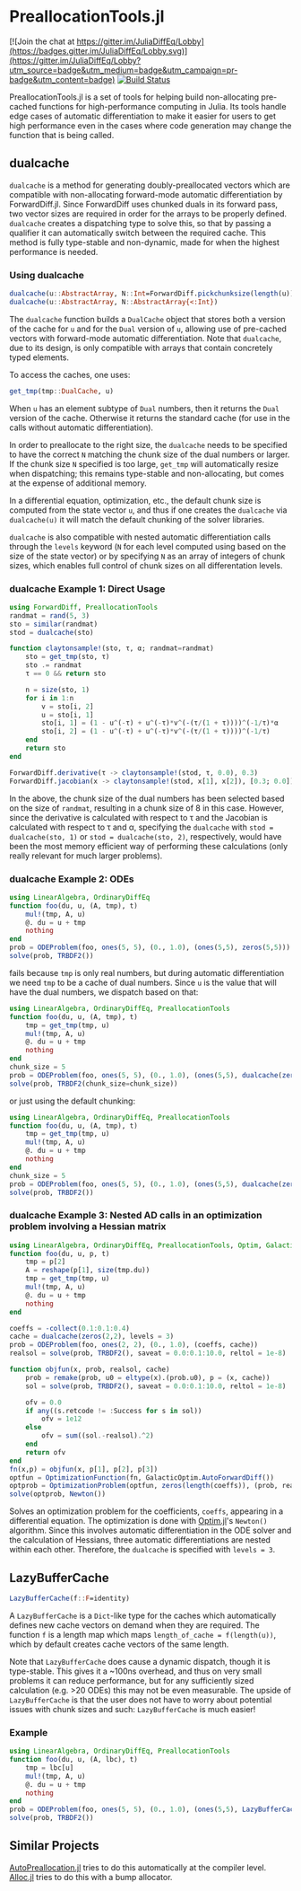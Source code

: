 # PreallocationTools.jl

[![Join the chat at https://gitter.im/JuliaDiffEq/Lobby](https://badges.gitter.im/JuliaDiffEq/Lobby.svg)](https://gitter.im/JuliaDiffEq/Lobby?utm_source=badge&utm_medium=badge&utm_campaign=pr-badge&utm_content=badge)
[![Build Status](https://github.com/SciML/PreallocationTools.jl/workflows/CI/badge.svg)](https://github.com/SciML/PreallocationTools.jl/actions?query=workflow%3ACI)

PreallocationTools.jl is a set of tools for helping build non-allocating
pre-cached functions for high-performance computing in Julia. Its tools handle
edge cases of automatic differentiation to make it easier for users to get
high performance even in the cases where code generation may change the
function that is being called.

## dualcache

`dualcache` is a method for generating doubly-preallocated vectors which are
compatible with non-allocating forward-mode automatic differentiation by
ForwardDiff.jl. Since ForwardDiff uses chunked duals in its forward pass, two
vector sizes are required in order for the arrays to be properly defined.
`dualcache` creates a dispatching type to solve this, so that by passing a
qualifier it can automatically switch between the required cache. This method
is fully type-stable and non-dynamic, made for when the highest performance is
needed.

### Using dualcache

```julia
dualcache(u::AbstractArray, N::Int=ForwardDiff.pickchunksize(length(u)); levels::Int = 1)
dualcache(u::AbstractArray, N::AbstractArray{<:Int})
```

The `dualcache` function builds a `DualCache` object that stores both a version
of the cache for `u` and for the `Dual` version of `u`, allowing use of
pre-cached vectors with forward-mode automatic differentiation. Note that
`dualcache`, due to its design, is only compatible with arrays that contain concretely
typed elements.

To access the caches, one uses:

```julia
get_tmp(tmp::DualCache, u)
```

When `u` has an element subtype of `Dual` numbers, then it returns the `Dual`
version of the cache. Otherwise it returns the standard cache (for use in the
calls without automatic differentiation).

In order to preallocate to the right size, the `dualcache` needs to be specified
to have the correct `N` matching the chunk size of the dual numbers or larger. 
If the chunk size `N` specified is too large, `get_tmp` will automatically resize 
when dispatching; this remains type-stable and non-allocating, but comes at the 
expense of additional memory.

In a differential equation, optimization, etc., the default chunk size is computed
from the state vector `u`, and thus if one creates the `dualcache` via
`dualcache(u)` it will match the default chunking of the solver libraries.

`dualcache` is also compatible with nested automatic differentiation calls through
the `levels` keyword (`N` for each level computed using based on the size of the 
state vector) or by specifying `N` as an array of integers of chunk sizes, which
enables full control of chunk sizes on all differentation levels.

### dualcache Example 1: Direct Usage

```julia
using ForwardDiff, PreallocationTools
randmat = rand(5, 3)
sto = similar(randmat)
stod = dualcache(sto)

function claytonsample!(sto, τ, α; randmat=randmat)
    sto = get_tmp(sto, τ)
    sto .= randmat
    τ == 0 && return sto

    n = size(sto, 1)
    for i in 1:n
        v = sto[i, 2]
        u = sto[i, 1]
        sto[i, 1] = (1 - u^(-τ) + u^(-τ)*v^(-(τ/(1 + τ))))^(-1/τ)*α
        sto[i, 2] = (1 - u^(-τ) + u^(-τ)*v^(-(τ/(1 + τ))))^(-1/τ)
    end
    return sto
end

ForwardDiff.derivative(τ -> claytonsample!(stod, τ, 0.0), 0.3)
ForwardDiff.jacobian(x -> claytonsample!(stod, x[1], x[2]), [0.3; 0.0])
```

In the above, the chunk size of the dual numbers has been selected based on the size
of `randmat`, resulting in a chunk size of 8 in this case. However, since the derivative 
is calculated with respect to τ and the Jacobian is calculated with respect to τ and α, 
specifying the `dualcache` with `stod = dualcache(sto, 1)` or `stod = dualcache(sto, 2)`, 
respectively, would have been the most memory efficient way of performing these calculations
(only really relevant for much larger problems).

### dualcache Example 2: ODEs

```julia
using LinearAlgebra, OrdinaryDiffEq
function foo(du, u, (A, tmp), t)
    mul!(tmp, A, u)
    @. du = u + tmp
    nothing
end
prob = ODEProblem(foo, ones(5, 5), (0., 1.0), (ones(5,5), zeros(5,5)))
solve(prob, TRBDF2())
```

fails because `tmp` is only real numbers, but during automatic differentiation
we need `tmp` to be a cache of dual numbers. Since `u` is the value that will
have the dual numbers, we dispatch based on that:

```julia
using LinearAlgebra, OrdinaryDiffEq, PreallocationTools
function foo(du, u, (A, tmp), t)
    tmp = get_tmp(tmp, u)
    mul!(tmp, A, u)
    @. du = u + tmp
    nothing
end
chunk_size = 5
prob = ODEProblem(foo, ones(5, 5), (0., 1.0), (ones(5,5), dualcache(zeros(5,5), chunk_size)))
solve(prob, TRBDF2(chunk_size=chunk_size))
```

or just using the default chunking:

```julia
using LinearAlgebra, OrdinaryDiffEq, PreallocationTools
function foo(du, u, (A, tmp), t)
    tmp = get_tmp(tmp, u)
    mul!(tmp, A, u)
    @. du = u + tmp
    nothing
end
chunk_size = 5
prob = ODEProblem(foo, ones(5, 5), (0., 1.0), (ones(5,5), dualcache(zeros(5,5))))
solve(prob, TRBDF2())
```
### dualcache Example 3: Nested AD calls in an optimization problem involving a Hessian matrix

```julia
using LinearAlgebra, OrdinaryDiffEq, PreallocationTools, Optim, GalacticOptim
function foo(du, u, p, t)
    tmp = p[2]
    A = reshape(p[1], size(tmp.du))
    tmp = get_tmp(tmp, u)
    mul!(tmp, A, u)
    @. du = u + tmp
    nothing
end

coeffs = -collect(0.1:0.1:0.4)
cache = dualcache(zeros(2,2), levels = 3)
prob = ODEProblem(foo, ones(2, 2), (0., 1.0), (coeffs, cache))
realsol = solve(prob, TRBDF2(), saveat = 0.0:0.1:10.0, reltol = 1e-8)

function objfun(x, prob, realsol, cache)
    prob = remake(prob, u0 = eltype(x).(prob.u0), p = (x, cache))
    sol = solve(prob, TRBDF2(), saveat = 0.0:0.1:10.0, reltol = 1e-8)

    ofv = 0.0
    if any((s.retcode != :Success for s in sol))
        ofv = 1e12
    else
        ofv = sum((sol.-realsol).^2)
    end    
    return ofv
end
fn(x,p) = objfun(x, p[1], p[2], p[3])
optfun = OptimizationFunction(fn, GalacticOptim.AutoForwardDiff())
optprob = OptimizationProblem(optfun, zeros(length(coeffs)), (prob, realsol, cache))
solve(optprob, Newton())
```
Solves an optimization problem for the coefficients, `coeffs`, appearing in a differential equation.
The optimization is done with [Optim.jl](https://github.com/JuliaNLSolvers/Optim.jl)'s `Newton()` 
algorithm. Since this involves automatic differentiation in the ODE solver and the calculation 
of Hessians, three automatic differentiations are nested within each other. Therefore, the `dualcache` 
is specified with `levels = 3`. 

## LazyBufferCache

```julia
LazyBufferCache(f::F=identity)
```

A `LazyBufferCache` is a `Dict`-like type for the caches which automatically defines
new cache vectors on demand when they are required. The function `f` is a length
map which maps `length_of_cache = f(length(u))`, which by default creates cache
vectors of the same length.

Note that `LazyBufferCache` does cause a dynamic dispatch, though it is type-stable.
This gives it a ~100ns overhead, and thus on very small problems it can reduce
performance, but for any sufficiently sized calculation (e.g. >20 ODEs) this
may not be even measurable. The upside of `LazyBufferCache` is that the user does
not have to worry about potential issues with chunk sizes and such: `LazyBufferCache`
is much easier!

### Example

```julia
using LinearAlgebra, OrdinaryDiffEq, PreallocationTools
function foo(du, u, (A, lbc), t)
    tmp = lbc[u]
    mul!(tmp, A, u)
    @. du = u + tmp
    nothing
end
prob = ODEProblem(foo, ones(5, 5), (0., 1.0), (ones(5,5), LazyBufferCache()))
solve(prob, TRBDF2())
```

## Similar Projects

[AutoPreallocation.jl](https://github.com/oxinabox/AutoPreallocation.jl) tries
to do this automatically at the compiler level. [Alloc.jl](https://github.com/FluxML/Alloc.jl)
tries to do this with a bump allocator.
